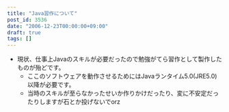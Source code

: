 ```yaml
---
title: "Java習作について"
post_id: 3536
date: "2006-12-23T00:00:00+09:00"
draft: true
tags: []
---
```



* 現状、仕事上Javaのスキルが必要だったので勉強がてら習作として製作したものが殆どです。
  * ここのソフトウェアを動作させるためにはJavaランタイム5.0(JRE5.0)以降が必要です。
  * 当時のスキルが至らなかったせいか作りかけだったり、変に不安定だったりしますが石とか投げないでorz
